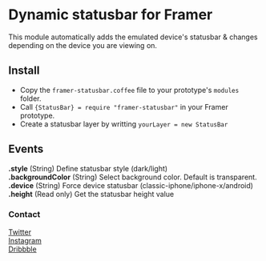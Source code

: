 # Dynamic statusbar for Framer

This module automatically adds the emulated device's statusbar & changes depending on the device you are viewing on.

## Install

<!-- <a href='https://open.framermodules.com/Dynamic Statusbar'>
    <img alt='Install with Framer Modules'
    src='https://www.framermodules.com/assets/badge@2x.png' width='160' height='40' /></a>

or -->

- Copy the `framer-statusbar.coffee` file to your prototype's `modules` folder.
- Call `{StatusBar} = require "framer-statusbar"` in your Framer prototype.
- Create a statusbar layer by writting `yourLayer = new StatusBar`

## Events
**.style** (String) Define statusbar style (dark/light)  
**.backgroundColor** (String) Select background color. Default is transparent.  
**.device** (String) Force device statusbar (classic-iphone/iphone-x/android)  
**.height** (Read only) Get the statusbar height value  

### Contact
[Twitter](https://twitter.com/revealparis)  
[Instagram](https://www.instagram.com/revealparis)  
[Dribbble](https://dribbble.com/revealstudio)  
